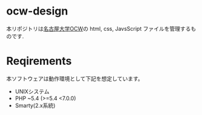 # ocw-design

本リポジトリは[名古屋大学OCW](http://ocw.nagoya-u.jp/)の html, css, JavsScript ファイルを管理するものです.

# Reqirements

本ソフトウェアは動作環境として下記を想定しています。

* UNIXシステム
* PHP ~5.4 (>=5.4 <7.0.0)
* Smarty(2.x系統)

